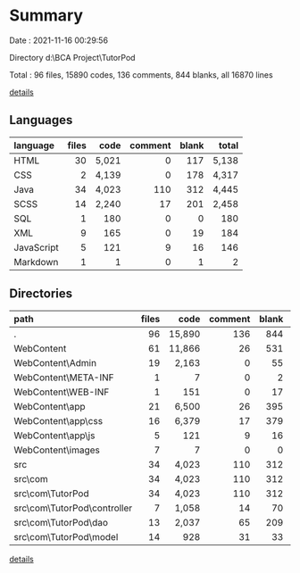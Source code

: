 # Summary

Date : 2021-11-16 00:29:56

Directory d:\BCA Project\TutorPod

Total : 96 files,  15890 codes, 136 comments, 844 blanks, all 16870 lines

[details](details.md)

## Languages
| language | files | code | comment | blank | total |
| :--- | ---: | ---: | ---: | ---: | ---: |
| HTML | 30 | 5,021 | 0 | 117 | 5,138 |
| CSS | 2 | 4,139 | 0 | 178 | 4,317 |
| Java | 34 | 4,023 | 110 | 312 | 4,445 |
| SCSS | 14 | 2,240 | 17 | 201 | 2,458 |
| SQL | 1 | 180 | 0 | 0 | 180 |
| XML | 9 | 165 | 0 | 19 | 184 |
| JavaScript | 5 | 121 | 9 | 16 | 146 |
| Markdown | 1 | 1 | 0 | 1 | 2 |

## Directories
| path | files | code | comment | blank | total |
| :--- | ---: | ---: | ---: | ---: | ---: |
| . | 96 | 15,890 | 136 | 844 | 16,870 |
| WebContent | 61 | 11,866 | 26 | 531 | 12,423 |
| WebContent\Admin | 19 | 2,163 | 0 | 55 | 2,218 |
| WebContent\META-INF | 1 | 7 | 0 | 2 | 9 |
| WebContent\WEB-INF | 1 | 151 | 0 | 17 | 168 |
| WebContent\app | 21 | 6,500 | 26 | 395 | 6,921 |
| WebContent\app\css | 16 | 6,379 | 17 | 379 | 6,775 |
| WebContent\app\js | 5 | 121 | 9 | 16 | 146 |
| WebContent\images | 7 | 7 | 0 | 0 | 7 |
| src | 34 | 4,023 | 110 | 312 | 4,445 |
| src\com | 34 | 4,023 | 110 | 312 | 4,445 |
| src\com\TutorPod | 34 | 4,023 | 110 | 312 | 4,445 |
| src\com\TutorPod\controller | 7 | 1,058 | 14 | 70 | 1,142 |
| src\com\TutorPod\dao | 13 | 2,037 | 65 | 209 | 2,311 |
| src\com\TutorPod\model | 14 | 928 | 31 | 33 | 992 |

[details](details.md)